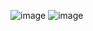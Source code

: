 ![image](https://user-images.githubusercontent.com/55736909/146804255-2c9f7205-61e4-4c47-895e-53272f0fca38.png)
![image](https://user-images.githubusercontent.com/55736909/146804297-81c1609e-7585-45fd-8bff-aab56a1e7b53.png)
